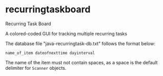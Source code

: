 # recurringtaskboard
Recurring Task Board

A colored-coded GUI for tracking multiple recurring tasks

The database file "java-recurringtask-db.txt" follows the format below:

    name_of_item dateofnexttime dayinterval
    
The name of the item must not contain spaces, as a space is the default delimiter for `Scanner` objects.
